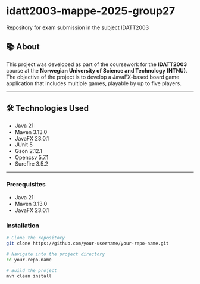# idatt2003-mappe-2025-group27
Repository for exam submission in the subject IDATT2003

## 📚 About

This project was developed as part of the coursework for the **IDATT2003** course at the **Norwegian University of Science and Technology (NTNU)**. The objective of the project is to develop a JavaFX-based board game application that includes multiple games, playable by up to five players.

---

## 🛠️ Technologies Used

- Java 21
- Maven 3.13.0
- JavaFX 23.0.1
- JUnit 5
- Gson 2.12.1
- Opencsv 5.7.1
- Surefire 3.5.2
---

### Prerequisites

- Java 21
- Maven 3.13.0
- JavaFX 23.0.1

### Installation

```bash
# Clone the repository
git clone https://github.com/your-username/your-repo-name.git

# Navigate into the project directory
cd your-repo-name

# Build the project
mvn clean install

